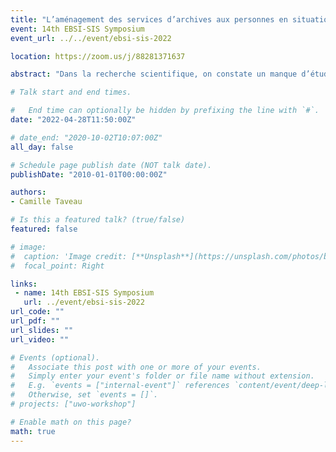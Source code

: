 ```yaml
---
title: "L’aménagement des services d’archives aux personnes en situation de handicap : aménagement et accueil."
event: 14th EBSI-SIS Symposium
event_url: ../../event/ebsi-sis-2022

location: https://zoom.us/j/88281371637

abstract: "Dans la recherche scientifique, on constate un manque d’étude sur l’accessibilité des services d’archives porté vers les personnes en situation de handicap. Il est pourtant important pour un service d’archives de se rendre accessible à tous et obligatoire par la loi depuis 2005. Le mémoire sera consacré aux actions mises en place pour les personnes en situation de handicap moteur dans les services d’archives. Pour cela, l’état des connaissances présente une étude de la définition du handicap par l’OMS et ce que l’état français considère comme un handicap moteur. Une recherche sur les bâtiments et les préconisation du Ministère de la Culture sur l’accueil des personnes en situation de handicap moteur. Une dernière partie sur les actions mises en place pour l’intégration des personnes en situation de handicap dans les institutions culturelles, dont dans les services d’archives. Pour l’étude de cas, nous avons sélectionné par le biais des projets scientifiques et culturels, trois services d’archives, les archives départementales de la Viennes, les archives départementales des Deux-Sèvres qui on remporté le premier prix « Patrimoine pour tous » en 2019, et les archives municipales de Saint-Brieuc qui sont lauréat du deuxième prix « Patrimoine pour tous » de 2020. Des entretiens auront lieu avec les responsables de la politique d’accueil des services et les professionnels au contact du public, afin de voir les actions mises en place et les comportements face a une personne en situation de handicap. Des études topographiques seront faites dans les services d’archives départementales pour analyser les méthodes d’aménagements."

# Talk start and end times.

#   End time can optionally be hidden by prefixing the line with `#`.
date: "2022-04-28T11:50:00Z"

# date_end: "2020-10-02T10:07:00Z"
all_day: false

# Schedule page publish date (NOT talk date).
publishDate: "2010-01-01T00:00:00Z"

authors:
- Camille Taveau

# Is this a featured talk? (true/false)
featured: false

# image:
#  caption: 'Image credit: [**Unsplash**](https://unsplash.com/photos/bzdhc5b3Bxs)'
#  focal_point: Right

links:
 - name: 14th EBSI-SIS Symposium
   url: ../event/ebsi-sis-2022
url_code: ""
url_pdf: ""
url_slides: ""
url_video: ""

# Events (optional).
#   Associate this post with one or more of your events.
#   Simply enter your event's folder or file name without extension.
#   E.g. `events = ["internal-event"]` references `content/event/deep-learning/index.md`.
#   Otherwise, set `events = []`.
# projects: ["uwo-workshop"]

# Enable math on this page?
math: true
---
```

